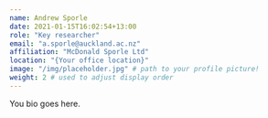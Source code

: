 ```yaml
---
name: Andrew Sporle
date: 2021-01-15T16:02:54+13:00
role: "Key researcher"
email: "a.sporle@auckland.ac.nz"
affiliation: "McDonald Sporle Ltd"
location: "{Your office location}"
image: "/img/placeholder.jpg" # path to your profile picture!
weight: 2 # used to adjust display order
---
```


You bio goes here.
